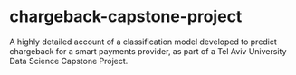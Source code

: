 # chargeback-capstone-project
A highly detailed account of a classification model developed to predict chargeback for a smart payments provider, as part of a Tel Aviv University Data Science Capstone Project.
